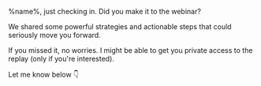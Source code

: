 %name%\, just checking in\. Did you make it to the webinar\?

We shared some powerful strategies and actionable steps that could seriously move you forward\.

If you missed it\, no worries\. I might be able to get you private access to the replay \(only if you're
interested\)\.

Let me know below 👇
